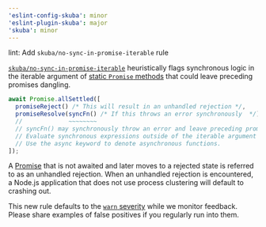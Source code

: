 ```yaml
---
'eslint-config-skuba': minor
'eslint-plugin-skuba': major
'skuba': minor
---
```


lint: Add `skuba/no-sync-in-promise-iterable` rule

[`skuba/no-sync-in-promise-iterable`](https://seek-oss.github.io/skuba/docs/eslint-plugin/no-sync-in-promise-iterable.html) heuristically flags synchronous logic in the iterable argument of [static `Promise` methods](https://developer.mozilla.org/en-US/docs/Web/JavaScript/Reference/Global_Objects/Promise#static_methods) that could leave preceding promises dangling.

```typescript
await Promise.allSettled([
  promiseReject() /* This will result in an unhandled rejection */,
  promiseResolve(syncFn() /* If this throws an error synchronously  */),
  //             ~~~~~~~~
  // syncFn() may synchronously throw an error and leave preceding promises dangling.
  // Evaluate synchronous expressions outside of the iterable argument to Promise.allSettled.
  // Use the async keyword to denote asynchronous functions.
]);
```

A [Promise](https://nodejs.org/en/learn/asynchronous-work/discover-promises-in-nodejs) that is not awaited and later moves to a rejected state is referred to as an unhandled rejection. When an unhandled rejection is encountered, a Node.js application that does not use process clustering will default to crashing out.

This new rule defaults to the [`warn` severity](https://eslint.org/docs/latest/use/configure/rules#rule-severities) while we monitor feedback. Please share examples of false positives if you regularly run into them.
